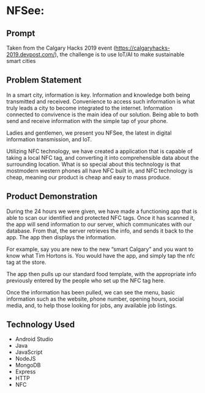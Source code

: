 # NFSee:

## Prompt

Taken from the Calgary Hacks 2019 event (https://calgaryhacks-2019.devpost.com/), the challenge is to use IoT/AI to make sustainable smart cities

## Problem Statement
 
In a smart city, information is key.  Information and knowledge both being transmitted and received.  Convenience to access such information is what truly leads a city to become integrated to the internet.  Information connected to convivence is the main idea of our solution.  Being able to both send and receive information with the simple tap of your phone. 
 
Ladies and gentlemen, we present you NFSee, the latest in digital information transmission, and IoT. 

Utilizing NFC technology, we have created a application that is capable of taking a local NFC tag, and converting it into comprehensible data about the surrounding location.  What is so special about this technology is that mostmodern western phones all have NFC built in, and NFC technology is cheap, meaning our product is cheap and easy to mass produce.

## Product Demonstration

During the 24 hours we were given, we have made a functioning app that is able to scan our identified and protected NFC tags.  Once it has scanned it, the app will send information to our server, which communicates with our database.  From that, the server retrieves the info, and sends it back to the app.  The app then displays the information.

For example, say you are new to the new “smart Calgary” and you want to know what Tim Hortons is.  You would have the app, and simply tap the nfc tag at the store.

The app then pulls up our standard food template, with the appropriate info previously entered by the people who set up the NFC tag here.

Once the information has been pulled, we can see the menu, basic information such as the website, phone number, opening hours, social media, and, to help those looking for jobs, any available job listings.

## Technology Used
* Android Studio
* Java
* JavaScript
* NodeJS
* MongoDB
* Express
* HTTP
* NFC
